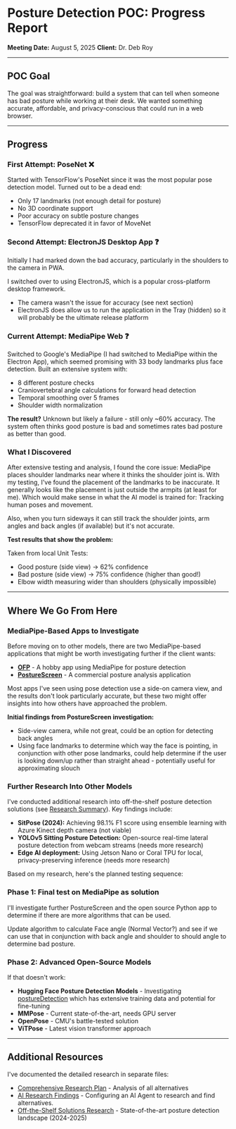 # Posture Detection POC: Progress Report

**Meeting Date:** August 5, 2025
**Client:** Dr. Deb Roy

---

## POC Goal

The goal was straightforward: build a system that can tell when someone has bad posture while working at their desk. We wanted something accurate, affordable, and privacy-conscious that could run in a web browser.

---

## Progress

### First Attempt: PoseNet ❌

Started with TensorFlow's PoseNet since it was the most popular pose detection model. Turned out to be a dead end:

- Only 17 landmarks (not enough detail for posture)
- No 3D coordinate support
- Poor accuracy on subtle posture changes
- TensorFlow deprecated it in favor of MoveNet

### Second Attempt: ElectronJS Desktop App ❓

Initially I had marked down the bad accuracy, particularly in the shoulders to the camera in PWA.

I switched over to using ElectronJS, which is a popular cross-platform desktop framework.

- The camera wasn't the issue for accuracy (see next section)
- ElectronJS does allow us to run the application in the Tray (hidden) so it will probably be the ultimate release platform

### Current Attempt: MediaPipe Web ❓

Switched to Google's MediaPipe (I had switched to MediaPipe within the Electron App), which seemed promising with 33 body landmarks plus face detection. Built an extensive system with:

- 8 different posture checks
- Craniovertebral angle calculations for forward head detection
- Temporal smoothing over 5 frames
- Shoulder width normalization

**The result?** Unknown but likely a failure - still only ~60% accuracy. The system often thinks good posture is bad and sometimes rates bad posture as better than good.

### What I Discovered

After extensive testing and analysis, I found the core issue: MediaPipe places shoulder landmarks near where it thinks the shoulder joint is.
With my testing, I've found the placement of the landmarks to be inaccurate. It generally looks like the placement is just outside the armpits (at least for me).
Which would make sense in what the AI model is trained for: Tracking human poses and movement.

Also, when you turn sideways it can still track the shoulder joints, arm angles and back angles (if available) but it's not accurate.

**Test results that show the problem:**

Taken from local Unit Tests:

- Good posture (side view) → 62% confidence
- Bad posture (side view) → 75% confidence (higher than good!)
- Elbow width measuring wider than shoulders (physically impossible)

---

## Where We Go From Here

### MediaPipe-Based Apps to Investigate

Before moving on to other models, there are two MediaPipe-based applications that might be worth investigating further if the client wants:

- **[OFP](https://github.com/jimothytries/OFP)** - A hobby app using MediaPipe for posture detection
- **[PostureScreen](https://www.postureanalysis.com/posturescreen-posture-movement-body-composition-analysis-assessment/)** - A commercial posture analysis application

Most apps I've seen using pose detection use a side-on camera view, and the results don't look particularly accurate, but these two might offer insights into how others have approached the problem.

**Initial findings from PostureScreen investigation:**

- Side-view camera, while not great, could be an option for detecting back angles
- Using face landmarks to determine which way the face is pointing, in conjunction with other pose landmarks, could help determine if the user is looking down/up rather than straight ahead - potentially useful for approximating slouch

### Further Research Into Other Models

I've conducted additional research into off-the-shelf posture detection solutions (see [Research Summary](./perplexity-off-the-shelf-2025-08-08.md)). Key findings include:

- **SitPose (2024):** Achieving 98.1% F1 score using ensemble learning with Azure Kinect depth camera (not viable)
- **YOLOv5 Sitting Posture Detection:** Open-source real-time lateral posture detection from webcam streams (needs more research)
- **Edge AI deployment:** Using Jetson Nano or Coral TPU for local, privacy-preserving inference (needs more research)

Based on my research, here's the planned testing sequence:

### Phase 1: Final test on MediaPipe as solution

I'll investigate further PostureScreen and the open source Python app to determine if there are more algorithms that can be used.

Update algorithm to calculate Face angle (Normal Vector?) and see if we can use that in conjunction with back angle and shoulder to should angle to determine bad posture.

### Phase 2: Advanced Open-Source Models

If that doesn't work:

- **Hugging Face Posture Detection Models** - Investigating [postureDetection](https://huggingface.co/ronka/postureDetection/tree/main) which has extensive training data and potential for fine-tuning
- **MMPose** - Current state-of-the-art, needs GPU server
- **OpenPose** - CMU's battle-tested solution
- **ViTPose** - Latest vision transformer approach

---

## Additional Resources

I've documented the detailed research in separate files:

- [Comprehensive Research Plan](./research-plan.md) - Analysis of all alternatives
- [AI Research Findings](./deep-research-2025-08-07.md) - Configuring an AI Agent to research and find alternatives.
- [Off-the-Shelf Solutions Research](./perplexity-off-the-shelf-2025-08-08.md) - State-of-the-art posture detection landscape (2024-2025)

